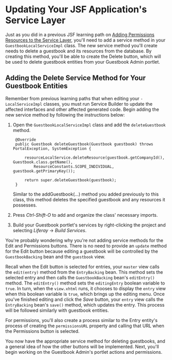# Updating Your JSF Application's Service Layer [](id=updating-your-jsf-applications-service-layer)

Just as you did in a previous JSF learning path on
[Adding Permissions Resources to the Service Layer](/develop/tutorials/-/knowledge_base/6-2/adding-permissions-resources-to-the-service-layer),
you'll need to add a service method in your `GuestbookLocalServiceImpl` class.
The new service method you'll create needs to delete a guestbook and its
resources from the database. By creating this method, you'll be able to create
the Delete button, which will be used to delete guestbook entities from your
Guestbook Admin portlet. 

## Adding the Delete Service Method for Your Guestbook Entities [](id=adding-the-delete-service-method-for-your-guestbook-entities)

Remember from previous learning paths that when editing your `-LocalServiceImpl`
classes, you must run Service Builder to update the affected interfaces and
other affected generated code. Begin adding the new service method by following
the instructions below: 

1. Open the `GuestbookLocalServiceImpl` class and add the `deleteGuestbook`
   method. 

        @Override
        public Guestbook deleteGuestbook(Guestbook guestbook) throws PortalException, SystemException {

            resourceLocalService.deleteResource(guestbook.getCompanyId(), Guestbook.class.getName(),
                ResourceConstants.SCOPE_INDIVIDUAL, guestbook.getPrimaryKey());

            return super.deleteGuestbook(guestbook);
        }

    Similar to the addGuestbook(...) method you added previously to this class,
    this method deletes the specified guestbook and any resources it possesses. 

2. Press *Ctrl-Shift-O* to add and organize the class' necessary imports. 

3. Build your Guestbook portlet's services by right-clicking the project and
   selecting *Liferay* &rarr; *Build Services*. 


You're probably wondering why you're not adding service methods for the Edit and
Permissions buttons. There is no need to provide an `update` method for the Edit
button because editing a guestbook will be controlled by the `GuestbookBacking`
bean and the `guestbook` view. 

Recall when the Edit button is selected for entries, your `master` view calls
the `edit(entry)` method from the `EntryBacking` bean. This method sets the
selected entry and then calls the `GuestbookBacking` bean's `editEntry()`
method. The `editEntry()` method sets the `editingEntry` boolean variable to
`true`. In turn, when the `view.xhtml` runs, it chooses to display the `entry`
view when this boolean variable is `true`, which brings up the editing menu.
Once you've finished editing and click the *Save* button, your `entry` view
calls the `EntryBacking` bean's `save()` method, which updates the entry. This
process will be followed similarly with guestbook entities. 

For permissions, you'll also create a process similar to the Entry entity's
process of creating the `permissionsURL` property and calling that URL when the
Permissions button is selected. 

You now have the appropriate service method for deleting guestbooks, and a
general idea of how the other buttons will be implemented. Next, you'll begin
working on the Guestbook Admin's portlet actions and permissions. 
